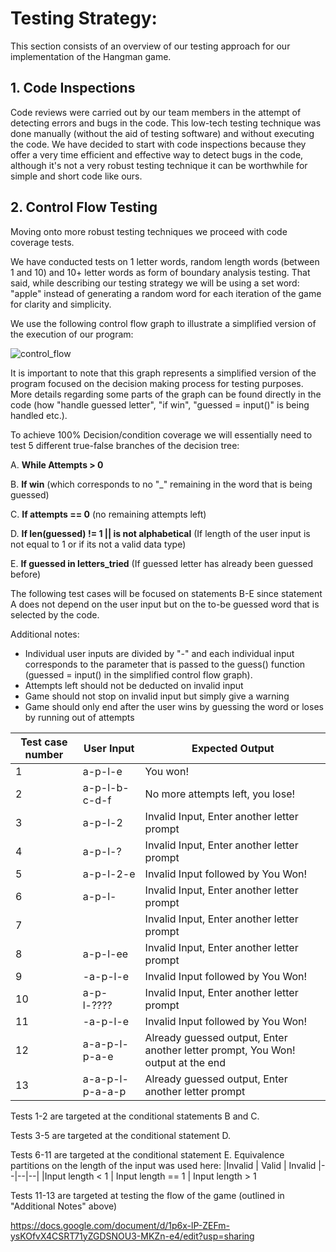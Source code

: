 # Testing Strategy:

This section consists of an overview of our testing approach for our implementation of the Hangman game.


## 1. Code Inspections
Code reviews were carried out by our team members in the attempt of detecting errors and bugs in the code. This low-tech testing technique was done manually (without the aid of testing software) and without executing the code. We have decided to start with code inspections because they offer a very time efficient and effective way to detect bugs in the code, although it's not a very robust testing technique it can be worthwhile for simple and short code like ours.

## 2. Control Flow Testing

Moving onto more robust testing techniques we proceed with code coverage tests.

We have conducted tests on 1 letter words, random length words (between 1 and 10) and 10+ letter words as form of boundary analysis testing.
That said, while describing our testing strategy we will be using a set word: "apple" instead of generating a random word for each iteration of the game for clarity and simplicity.


We use the following control flow graph to illustrate a simplified version of the execution of our program:

![control_flow](https://user-images.githubusercontent.com/49749992/168287967-f4ab52ec-f200-4451-92d5-b0dda18ee3ae.jpg)

It is important to note that this graph represents a simplified version of the program focused on the decision making process for testing purposes. More details regarding some parts of the graph can be found directly in the code (how "handle guessed letter", "if win", "guessed = input()" is being handled etc.).

To achieve 100% Decision/condition coverage we will essentially need to test 5 different true-false branches of the decision tree:

A. **While Attempts > 0**

B. **If win** (which corresponds to no "_" remaining in the word that is being guessed)

C. **If attempts == 0** (no remaining attempts left)

D. **If len(guessed) != 1 || is not alphabetical** (If length of the user input is not equal to 1 or if its not a valid data type)

E. **If guessed in letters_tried** (If guessed letter has already been guessed before)

The following test cases will be focused on statements B-E since statement A does not depend on the user input but on the to-be guessed word that is selected by the code.

Additional notes:
 - Individual user inputs are divided by "-" and each individual input corresponds to the parameter that is passed to the guess() function (guessed = input() in the simplified control flow graph).
 - Attempts left should not be deducted on invalid input
 - Game should not stop on invalid input but simply give a warning
 - Game should only end after the user wins by guessing the word or loses by running out of attempts
 
|Test case number  | User Input | Expected Output
|--|--|--|
| 1 | a-p-l-e  | You won!|
| 2 | a-p-l-b-c-d-f | No more attempts left, you lose!|
| 3 | a-p-l-2  | Invalid Input, Enter another letter prompt |
| 4 | a-p-l-?   | Invalid Input, Enter another letter prompt |
| 5 | a-p-l-2-e | Invalid Input followed by You Won! |
| 6 | a-p-l-   | Invalid Input, Enter another letter prompt |
| 7 |  | Invalid Input, Enter another letter prompt |
| 8 | a-p-l-ee  | Invalid Input, Enter another letter prompt |
| 9 | -a-p-l-e | Invalid Input followed by You Won! |
| 10 | a-p-l-????  | Invalid Input, Enter another letter prompt |
| 11 | -a-p-l-e | Invalid Input followed by You Won! |
| 12 | a-a-p-l-p-a-e | Already guessed output, Enter another letter prompt, You Won! output at the end |
| 13 | a-a-p-l-p-a-a-p | Already guessed output, Enter another letter prompt |

Tests 1-2 are targeted at the conditional statements B and C.

Tests 3-5 are targeted at the conditional statement D.

Tests 6-11 are targeted at the conditional statement E. Equivalence partitions on the length of the input was used here:
|Invalid  | Valid | Invalid
|--|--|--|
|Input length < 1  | Input length == 1 | Input length > 1

Tests 11-13 are targeted at testing the flow of the game (outlined in "Additional Notes" above)

https://docs.google.com/document/d/1p6x-lP-ZEFm-ysKOfvX4CSRT71yZGDSNOU3-MKZn-e4/edit?usp=sharing
